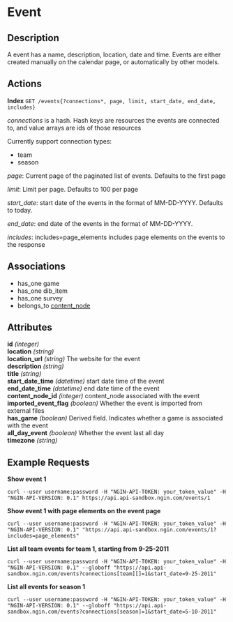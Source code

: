 Event
=====

Description
-----------
A event has a name, description, location, date and time. Events are either created manually on the calendar page, or automatically by other models.

Actions
-------
**Index** `GET /events{?connections*, page, limit, start_date, end_date, includes}`

*connections* is a hash. Hash keys are resources the events are connected to, and value arrays are ids of those resources

Currently support connection types:
* team
* season 

*page*: Current page of the paginated list of events. Defaults to the first page

*limit*: Limit per page. Defaults to 100 per page

*start_date*: start date of the events in the format of MM-DD-YYYY. Defaults to today.

*end_date*: end date of the events in the format of MM-DD-YYYY. 

*includes*: includes=page_elements includes page elements on the events to the response

Associations
------------
* has_one game
* has_one dib_item
* has_one survey
* belongs_to [content_node](content_management.html#content-node)

Attributes
----------
**id**	*(integer)*  
**location**	*(string)*  
**location_url**	*(string)* The website for the event  
**description**	*(string)*  
**title**	*(string)*  
**start_date_time**	*(datetime)*	start date time of the event  
**end_date_time**	*(datetime)*	end date time of the event  
**content_node_id**	*(integer)*	content_node associated with the event  
**imported_event_flag**	*(boolean)*	Whether the event is imported from external files  
**has_game** *(boolean)*	Derived field. Indicates whether a game is associated with the event  
**all_day_event**	*(boolean)*	Whether the event last all day  
**timezone** *(string)*

Example Requests
----------------

**Show event 1**

    curl --user username:password -H "NGIN-API-TOKEN: your_token_value" -H "NGIN-API-VERSION: 0.1" https://api.api-sandbox.ngin.com/events/1

**Show event 1 with page elements on the event page**

    curl --user username:password -H "NGIN-API-TOKEN: your_token_value" -H "NGIN-API-VERSION: 0.1" "https://api.api-sandbox.ngin.com/events/1?includes=page_elements"

**List all team events for team 1, starting from 9-25-2011**

    curl --user username:password -H "NGIN-API-TOKEN: your_token_value" -H "NGIN-API-VERSION: 0.1" --globoff "https://api.api-sandbox.ngin.com/events?connections[team][]=1&start_date=9-25-2011"

**List all events for season 1**

    curl --user username:password -H "NGIN-API-TOKEN: your_token_value" -H "NGIN-API-VERSION: 0.1" --globoff "https://api.api-sandbox.ngin.com/events?connections[season]=1&start_date=5-10-2011"
